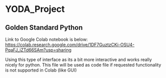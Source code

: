 # YODA_Project

## Golden Standard Python
Link to Google Colab notebook is below:
https://colab.research.google.com/drive/1DF7GuztzCKi-OSU4-PqaFJ_iZTd66SAm?usp=sharing

Using this type of interface as its a bit more interactive and works really nicely for python.
This file will be used as code file if requested functionality is not supported in Colab (like GUI)
